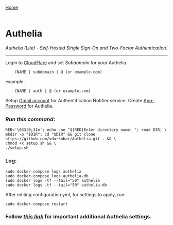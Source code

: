 <p align="left">
  <a href="https://github.com/vdarkobar/npm">Home</a>
  <br><br>
</p> 
  
# Authelia
*Authelia (Lite) - Self-Hosted Single Sign-On and Two-Factor Authentication.*

---  

Login to <a href="https://dash.cloudflare.com/">CloudFlare</a> and set *Subdomain* for your Authelia.

```
    CNAME | subdomain | @ (or example.com)
```
example:
```
    CNAME | auth | @ (or example.com)
```
  
Setup <a href="https://mail.google.com/">Gmail account</a> for Authentification Notifier service. Create <a href="https://myaccount.google.com/u/1/apppasswords">App-Password</a> for Authelia. 
  
### *Run this command*:
```
RED='\033[0;31m'; echo -ne "${RED}Enter directory name: "; read DIR; \
mkdir -p "$DIR"; cd "$DIR" && git clone https://github.com/vdarkobar/Authelia.git . && \
chmod +x setup.sh && \
./setup.sh
```

### Log:
```
sudo docker-compose logs authelia
sudo docker-compose logs authelia-db
sudo docker logs -tf --tail="50" authelia
sudo docker logs -tf --tail="50" authelia-db
```
  
After editing configuration.yml, for settings to apply, run:
```
sudo docker-compose restart
```
  
### Follow <i><a href="https://github.com/vdarkobar/NPM/blob/main/shared/Authelia%20Additional%20Settings.md">this link</a></i> for important additional Authelia settings.  
